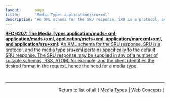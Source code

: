 ```yaml
---
layout:      page
title:       "Media Type: application/sru+xml"
description: "An XML schema for the SRU response. SRU is a protocol, and the media type sru+xml pertains specifically to the default SRU response. The SRU response may be supplied in any of a number of suitable schemas, RSS, ATOM, for example, and the client identifies the desired format in the request, hence the need for a media type."
---
```


**[RFC 6207: The Media Types application/mods+xml, application/mads+xml, application/mets+xml, application/marcxml+xml, and application/sru+xml](/specs/IETF/RFC/6207 "This document specifies media types for the following formats: MODS (Metadata Object Description Schema), MADS (Metadata Authority Description Schema), METS (Metadata Encoding and Transmission Standard), MARCXML (MARC21 XML Schema), and the SRU (Search/Retrieve via URL Response Format) protocol response XML schema. These are all XML schemas providing representations of various forms of information including metadata and search results."):** [An XML schema for the SRU response. SRU is a protocol, and the media type sru+xml pertains specifically to the default SRU response. The SRU response may be supplied in any of a number of suitable schemas, RSS, ATOM, for example, and the client identifies the desired format in the request, hence the need for a media type.](http://tools.ietf.org/html/rfc6207#section-6 "Read documentation for Media Type &#34;application/sru+xml&#34;")

<br/>
<hr/>

<p style="text-align: right">Return to list of all ( <a href="../media-types">Media Types</a> | <a href="../">Web Concepts</a> )</p>